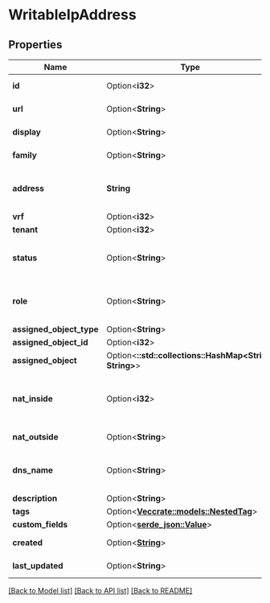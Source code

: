 # WritableIpAddress

## Properties

Name | Type | Description | Notes
------------ | ------------- | ------------- | -------------
**id** | Option<**i32**> |  | [optional][readonly]
**url** | Option<**String**> |  | [optional][readonly]
**display** | Option<**String**> |  | [optional][readonly]
**family** | Option<**String**> |  | [optional][readonly]
**address** | **String** | IPv4 or IPv6 address (with mask) | 
**vrf** | Option<**i32**> |  | [optional]
**tenant** | Option<**i32**> |  | [optional]
**status** | Option<**String**> | The operational status of this IP | [optional]
**role** | Option<**String**> | The functional role of this IP | [optional]
**assigned_object_type** | Option<**String**> |  | [optional]
**assigned_object_id** | Option<**i32**> |  | [optional]
**assigned_object** | Option<**::std::collections::HashMap<String, String>**> |  | [optional][readonly]
**nat_inside** | Option<**i32**> | The IP for which this address is the \"outside\" IP | [optional]
**nat_outside** | Option<**String**> |  | [optional][readonly]
**dns_name** | Option<**String**> | Hostname or FQDN (not case-sensitive) | [optional]
**description** | Option<**String**> |  | [optional]
**tags** | Option<[**Vec<crate::models::NestedTag>**](NestedTag.md)> |  | [optional]
**custom_fields** | Option<[**serde_json::Value**](.md)> |  | [optional]
**created** | Option<[**String**](string.md)> |  | [optional][readonly]
**last_updated** | Option<**String**> |  | [optional][readonly]

[[Back to Model list]](../README.md#documentation-for-models) [[Back to API list]](../README.md#documentation-for-api-endpoints) [[Back to README]](../README.md)


